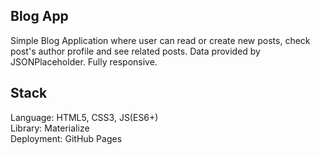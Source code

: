 ## Blog App

Simple Blog Application where user can read or create new posts, check post's author profile and see related posts. Data provided by JSONPlaceholder. Fully responsive.

## Stack

Language: HTML5, CSS3, JS(ES6+) <br/>
Library: Materialize <br/>
Deployment: GitHub Pages 
